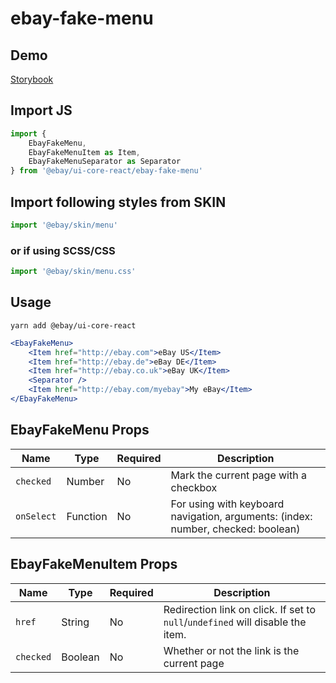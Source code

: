 # ebay-fake-menu

## Demo
[Storybook](https://opensource.ebay.com/ebayui-core-react/main/?path=/story/ebay-fake-menu--default)

## Import JS
```jsx harmony
import {
    EbayFakeMenu,
    EbayFakeMenuItem as Item,
    EbayFakeMenuSeparator as Separator
} from '@ebay/ui-core-react/ebay-fake-menu'
```

## Import following styles from SKIN
```jsx harmony
import '@ebay/skin/menu'
```

### or if using SCSS/CSS
```jsx harmony
import '@ebay/skin/menu.css'
```

## Usage
```
yarn add @ebay/ui-core-react
```
```jsx harmony
<EbayFakeMenu>
    <Item href="http://ebay.com">eBay US</Item>
    <Item href="http://ebay.de">eBay DE</Item>
    <Item href="http://ebay.co.uk">eBay UK</Item>
    <Separator />
    <Item href="http://ebay.com/myebay">My eBay</Item>
</EbayFakeMenu>
```

## EbayFakeMenu Props

| Name       | Type     | Required | Description                                                                      |
|------------|----------|----------|----------------------------------------------------------------------------------|
| `checked`  | Number   | No       | Mark the current page with a checkbox                                            |
| `onSelect` | Function | No       | For using with keyboard navigation, arguments: (index: number, checked: boolean) |

## EbayFakeMenuItem Props

| Name      | Type    | Required | Description                                                                    |
|-----------|---------|----------|--------------------------------------------------------------------------------|
| `href`    | String  | No       | Redirection link on click. If set to `null`/`undefined` will disable the item. |
| `checked` | Boolean | No       | Whether or not the link is the current page                                    |
